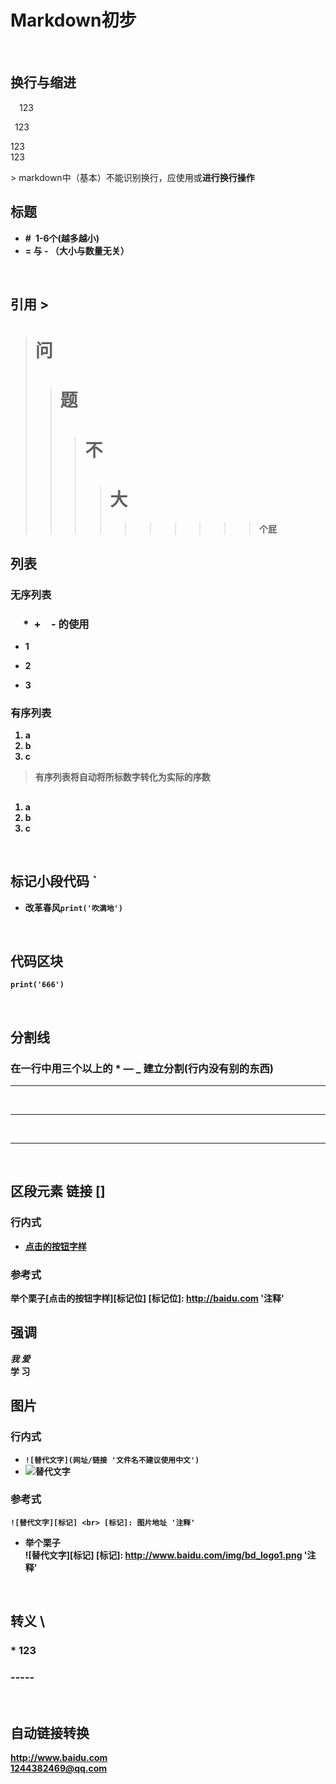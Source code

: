 # Markdown初步
<br>

## 换行与缩进
<p>&emsp;123</p>
<p>&ensp;123</p>
<p>123<br>123</p>
> markdown中（基本）不能识别换行，应使用<b\>或<b/\>进行换行操作


## 标题
* #&ensp;1-6个(越多越小)
* = 与 - （大小与数量无关）
<br>

## 引用 >
># 问
>># 题
>>># 不
>>>># 大
>>>>>>>>>>个屁
## 列表

### 无序列表
### &emsp; *&ensp;+&ensp;&ensp;- 的使用
* 1
+ 2
- 3
### 有序列表
1. a
2. b
2. c
>有序列表将自动将所标数字转化为实际的序数
##
1. a
2. b
3. c
<br>

## 标记小段代码 `
* 改革春风`print('吹满地')`
<br>

## 代码区块
	print('666')
<br>

## 分割线
### 在一行中用三个以上的 * — _ 建立分割(行内没有别的东西)

***
<br>

___
<br>

-------
<br>

## 区段元素 链接 []
### 行内式
* [点击的按钮字样](网址/链接 '注释')
### 参考式
举个栗子[点击的按钮字样][标记位]
[标记位]: http://baidu.com '注释'
<br>

## 强调
*我* _爱_
<br>
**学** __习__
<br>

## 图片
### 行内式
* `![替代文字](网址/链接 '文件名不建议使用中文')`
* ![替代文字](1.jpg '奇奇怪怪')

### 参考式
`![替代文字][标记] <br>
[标记]: 图片地址 '注释'`

* 举个栗子<br>
![替代文字][标记]
[标记]: http://www.baidu.com/img/bd_logo1.png '注释'
<br>


## 转义 \
### \* 123
### \-----
<br>

## 自动链接转换
<http://www.baidu.com>
<br>
<1244382469@qq.com>
